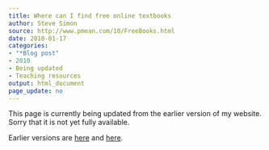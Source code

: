 ```yaml
---
title: Where can I find free online textbooks
author: Steve Simon
source: http://www.pmean.com/10/FreeBooks.html
date: 2010-01-17
categories:
- "*Blog post"
- 2010
- Being updated
- Teaching resources
output: html_document
page_update: no
---
```


This page is currently being updated from the earlier version of my website. Sorry that it is not yet fully available.

<!---More--->

Earlier versions are [here][sim1] and [here][sim2].

[sim1]: http://www.pmean.com/10/FreeBooks.html
[sim2]: http://new.pmean.com/free-books/
